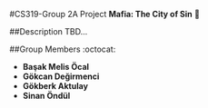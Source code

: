 #CS319-Group 2A Project
__Mafia: The City of Sin__ :city_sunset:

##Description
TBD...

##Group Members :octocat:
 * __Başak Melis Öcal__
 * __Gökcan Değirmenci__
 * __Gökberk Aktulay__
 * __Sinan Öndül__



